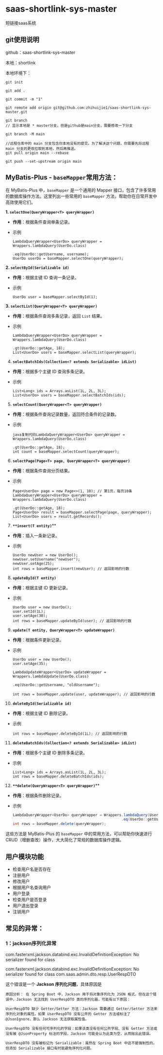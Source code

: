 # saas-shortlink-sys-master
短链接saas系统



## git使用说明

github：saas-shortlink-sys-master

本地：shortlink



本地环境下：

```shell
git init

git add . 

git commit -m "1"

git remote add origin git@github.com:zhihuijie1/saas-shortlink-sys-master.git

git branch
// 显示本地是 * master分支，但是github是main分支，需要修改一下分支

git branch -M main

//远程仓库中的 main 分支包含你本地没有的提交。为了解决这个问题，你需要先将远程 main 分支的更改拉取到本地，然后再推送。
git pull origin main --rebase

git push --set-upstream origin main

```

## MyBatis-Plus  - `baseMapper`常用方法：

在 MyBatis-Plus 中，`baseMapper` 是一个通用的 Mapper 接口，包含了许多常用的数据库操作方法。这里列出一些常用的 `baseMapper` 方法，帮助你在日常开发中高效使用它们。

**1. `selectOne(QueryWrapper<T> queryWrapper)`**

- **作用**：根据条件查询单条记录。

- 示例

  ```
  LambdaQueryWrapper<UserDo> queryWrapper = Wrappers.lambdaQuery(UserDo.class)
                                                    .eq(UserDo::getUsername, username);
  UserDo userDo = baseMapper.selectOne(queryWrapper);
  ```

**2. `selectById(Serializable id)`**

- **作用**：根据主键 ID 查询一条记录。

- 示例

  ```
  UserDo user = baseMapper.selectById(1);
  ```

**3. `selectList(QueryWrapper<T> queryWrapper)`**

- **作用**：根据条件查询多条记录，返回 `List` 结果。

- 示例

  ```
  LambdaQueryWrapper<UserDo> queryWrapper = Wrappers.lambdaQuery(UserDo.class)
                                                    .gt(UserDo::getAge, 18);
  List<UserDo> users = baseMapper.selectList(queryWrapper);
  ```

4. **`selectBatchIds(Collection<? extends Serializable> idList)`**

- **作用**：根据多个主键 ID 查询多条记录。

- 示例

  ```
  List<Long> ids = Arrays.asList(1L, 2L, 3L);
  List<UserDo> users = baseMapper.selectBatchIds(ids);
  ```

5. **`selectCount(QueryWrapper<T> queryWrapper)`**

- **作用**：根据条件查询记录数量，返回符合条件的记录数。

- 示例

  ```
  java复制代码LambdaQueryWrapper<UserDo> queryWrapper = Wrappers.lambdaQuery(UserDo.class)
                                                    .gt(UserDo::getAge, 18);
  int count = baseMapper.selectCount(queryWrapper);
  ```

6. **`selectPage(Page<T> page, QueryWrapper<T> queryWrapper)`**

- **作用**：根据条件查询分页结果。

- 示例

  ```
  Page<UserDo> page = new Page<>(1, 10); // 第1页，每页10条
  LambdaQueryWrapper<UserDo> queryWrapper = Wrappers.lambdaQuery(UserDo.class)
                                                    .gt(UserDo::getAge, 18);
  Page<UserDo> result = baseMapper.selectPage(page, queryWrapper);
  List<UserDo> users = result.getRecords();
  ```

7. **`**insert(T entity)`****

- **作用**：插入一条新记录。

- 示例

  ```
  UserDo newUser = new UserDo();
  newUser.setUsername("newUser");
  newUser.setAge(25);
  int rows = baseMapper.insert(newUser); // 返回影响的行数
  ```

8. **`updateById(T entity)`**

- **作用**：根据主键 ID 更新记录。

- 示例

  ```
  UserDo user = new UserDo();
  user.setId(1L);
  user.setAge(30);
  int rows = baseMapper.updateById(user); // 返回影响的行数
  ```

9. **`update(T entity, QueryWrapper<T> updateWrapper)`**

- **作用**：根据条件更新记录。

- 示例

  ```
  UserDo user = new UserDo();
  user.setAge(35);
  
  LambdaUpdateWrapper<UserDo> updateWrapper = Wrappers.lambdaUpdate(UserDo.class)
                                                     .eq(UserDo::getUsername, "oldUsername");
  
  int rows = baseMapper.update(user, updateWrapper); // 返回影响的行数
  ```

10. **`deleteById(Serializable id)`**

- **作用**：根据主键 ID 删除记录。

- 示例

  ```
  int rows = baseMapper.deleteById(1L); // 返回影响的行数
  ```

11. **`deleteBatchIds(Collection<? extends Serializable> idList)`**

- **作用**：根据多个主键 ID 删除多条记录。

- 示例

  ```
  List<Long> ids = Arrays.asList(1L, 2L, 3L);
  int rows = baseMapper.deleteBatchIds(ids);
  ```

12. **`**delete(QueryWrapper<T> queryWrapper)`****

- **作用**：根据条件删除记录。

- 示例

  ```java
  LambdaQueryWrapper<UserDo> queryWrapper = Wrappers.lambdaQuery(UserDo.class)
                                                    .eq(UserDo::getUsername, "userToDelete");
  int rows = baseMapper.delete(queryWrapper);
  ```

这些方法是 MyBatis-Plus 的 `baseMapper` 中的常用方法，可以帮助你快速进行 CRUD（增删查改）操作，大大简化了常规的数据库操作逻辑。







## 用户模块功能

- 检查用户名是否存在
- 注册用户
- 修改用户
- 根据用户名查询用户
- 用户登录
- 检查用户是否登录
- 用户退出登录
- 注销用户





## 常见的异常：

### 1：jackson序列化异常

com.fasterxml.jackson.databind.exc.InvalidDefinitionException: No serializer found for class 

com.fasterxml.jackson.databind.exc.InvalidDefinitionException: No serializer found for class com.saas.admin.dto.resp.UserRespDTO

这个错误是一个 **Jackson 序列化问题**，具体原因是



```
原因分析： 在 Spring Boot 中，Jackson 用于将对象序列化为 JSON 格式，但在这个错误中，Jackson 无法找到 UserRespDTO 类的序列化器，可能有以下原因：

UserRespDTO 缺少 Getter/Setter 方法：Jackson 需要通过 Getter/Setter 方法来序列化对象的属性。如果 UserRespDTO 没有公开的 Getter 方法或标注了 @JsonIgnore，那么 Jackson 无法获取属性值。

UserRespDTO 没有任何可序列化的字段：如果该类没有任何公共字段、没有 Getter 方法或没有被 @JsonProperty 标注的字段，Jackson 可能会认为此类为空，从而抛出此错误。

UserRespDTO 没有被标记为 Serializable：虽然在 Spring Boot 中这不是强制性的，但添加 Serializable 接口有时能避免序列化问题。
```










